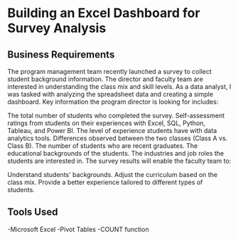 
# Building an Excel Dashboard for Survey Analysis





## Business Requirements
The program management team recently launched a survey to collect student background information. The director and faculty team are interested in understanding the class mix and skill levels. As a data analyst, I was tasked with analyzing the spreadsheet data and creating a simple dashboard. Key information the program director is looking for includes:

The total number of students who completed the survey.
Self-assessment ratings from students on their experiences with Excel, SQL, Python, Tableau, and Power BI.
The level of experience students have with data analytics tools.
Differences observed between the two classes (Class A vs. Class B).
The number of students who are recent graduates.
The educational backgrounds of the students.
The industries and job roles the students are interested in.
The survey results will enable the faculty team to:

Understand students' backgrounds.
Adjust the curriculum based on the class mix.
Provide a better experience tailored to different types of students.
## Tools Used
-Microsoft Excel
-Pivot Tables
-COUNT function
